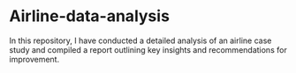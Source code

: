 # Airline-data-analysis
In this repository, I have conducted a detailed analysis of an airline case study and compiled a report outlining key insights and recommendations for improvement.
